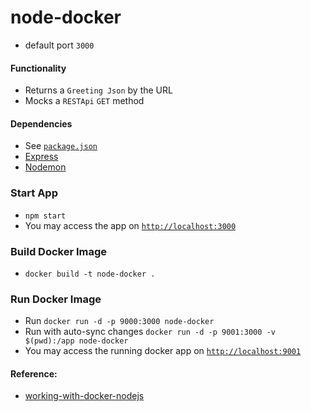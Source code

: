 # node-docker
- default port `3000`


#### Functionality
- Returns a `Greeting Json` by the URL
- Mocks a `RESTApi` `GET` method

#### Dependencies
- See [`package.json`](/package.json)
- [Express](https://expressjs.com/)
- [Nodemon](https://nodemon.io/)

### Start App
- `npm start`
- You may access the app on [`http://localhost:3000`](http://localhost:3000)


### Build Docker Image
- `docker build -t node-docker .`


### Run Docker Image
- Run `docker run -d -p 9000:3000 node-docker`
- Run with auto-sync changes `docker run -d -p 9001:3000 -v $(pwd):/app node-docker`
- You may access the running docker app on [`http://localhost:9001`](http://localhost:9001)


#### Reference:
- [working-with-docker-nodejs](https://tutorialedge.net/docker/working-with-docker-nodejs/)